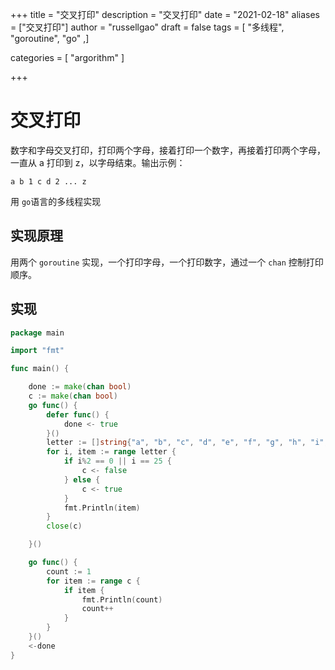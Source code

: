 +++
title = "交叉打印"
description = "交叉打印"
date = "2021-02-18"
aliases = ["交叉打印"]
author = "russellgao"
draft = false
tags = [
    "多线程",
    "goroutine",
    "go"
,]

categories = [
    "argorithm"
]

+++

# 交叉打印
数字和字母交叉打印，打印两个字母，接着打印一个数字，再接着打印两个字母，一直从 a 打印到 z，以字母结束。输出示例： 

```shell script
a b 1 c d 2 ... z
```

用 `go`语言的多线程实现

## 实现原理
用两个 `goroutine` 实现，一个打印字母，一个打印数字，通过一个 `chan` 控制打印顺序。


## 实现
```go
package main

import "fmt"

func main() {

	done := make(chan bool)
	c := make(chan bool)
	go func() {
		defer func() {
			done <- true
		}()
		letter := []string{"a", "b", "c", "d", "e", "f", "g", "h", "i", "j", "k", "l", "m", "n", "o", "p", "q", "r", "s", "t", "u", "v", "w", "x", "y", "z"}
		for i, item := range letter {
			if i%2 == 0 || i == 25 {
				c <- false
			} else {
				c <- true
			}
			fmt.Println(item)
		}
		close(c)

	}()

	go func() {
		count := 1
		for item := range c {
			if item {
				fmt.Println(count)
				count++
			}
		}
	}()
	<-done
}

```